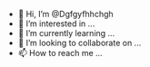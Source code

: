 - 👋 Hi, I’m @Dgfgyfhhchgh
- 👀 I’m interested in ...
- 🌱 I’m currently learning ...
- 💞️ I’m looking to collaborate on ...
- 📫 How to reach me ...

<!---
Dgfgyfhhchgh/Dgfgyfhhchgh is a ✨ special ✨ repository because its `README.md` (this file) appears on your GitHub profile.
You can click the Preview link to take a look at your changes.
--->
